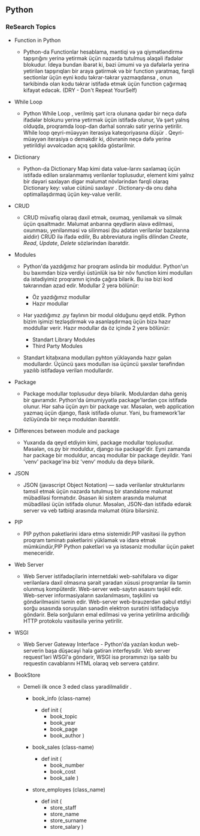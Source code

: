## Python

### ReSearch Topics

- Function in Python

    - Python-da Functionlar hesablama, məntiqi və ya qiymətləndirmə tapşırığını yerinə yetirmək üçün nəzərdə tutulmuş əlaqəli ifadələr blokudur. İdeya bundan ibarət ki, bəzi ümumi və ya dəfələrlə yerinə yetirilən tapşırıqları bir araya gətirmək və bir function yaratmaq, fərqli sectionlar üçün eyni kodu təkrar-təkrar yazmaqdansa , onun tərkibində olan kodu təkrar istifadə etmək üçün function çağırmaq kifayət edəcək. (DRY - Don't Repeat YourSelf)

- While Loop

    - Python While Loop , verilmiş şərt icra olunana qədər bir neçə dəfə ifadələr blokunu yerinə yetirmək üçün istifadə olunur, Və şərt yalnış olduqda, proqramda loop-dan dərhal sonrakı sətir yerinə yetirilir. While loop qeyri-müəyyən iterasiya kateqoriyasına düşür . Qeyri-müəyyən iterasiya o deməkdir ki, dövrənin neçə dəfə yerinə yetirildiyi əvvəlcədən açıq şəkildə göstərilmir. 

- Dictionary

    - Python-da Dictionary Map kimi data value-larını saxlamaq üçün istifadə edilən sıralanmamış verilənlər toplusudur, element kimi yalnız bir dəyəri saxlayan digər məlumat növlərindən fərqli olaraq Dictionary key: value cütünü saxlayır . Dictionary-də onu daha optimallaşdırmaq üçün key-value verilir. 

- CRUD

    - CRUD müvafiq olaraq daxil etmək, oxumaq, yeniləmək və silmək üçün qısaltmadır. Məlumat anbarına qeydlərin əlavə edilməsi, oxunması, yenilənməsi və silinməsi (bu adətən verilənlər bazalarına aiddir) CRUD ilə ifadə edilir, Bu abbreviatura ingilis dilindən *Create*, *Read*, *Update*, *Delete* sözlərindən ibarətdir.

- Modules

    - Python'da yazdığımız hər proqram əslində bir moduldur. Python'un bu baxımdan bizə verdiyi üstünlük isə bir növ function kimi modulları da istədiyimiz proqramın içində çağıra bilərik. Bu isə bizi kod təkrarından azad edir. Modullar 2 yerə bölünür:

        - Öz yazdığımız modullar
        - Hazır modullar

    - Hər yazdığımız .py faylının bir modul olduğunu qeyd etdik. Python bizim işimizi tezləşdirmək və asanlaşdırmaq üçün bizə hazır moddullar verir. Hazır modullar da öz içində 2 yerə bölünür:

        - Standart Library Modules
        - Third Party Modules

    - Standart kitabxana modulları pyhton yükləyəndə hazır gələn modullardır. Üçüncü şəxs modulları isə üçüncü şəxslər tərəfindən yazılıb istifadəyə verilən modullardır.

- Package 

    - Package modullar toplusudur deyə bilərik. Modulardan daha geniş bir qavramdır. Python'da ümumiyyətlə package'lərdən çox istifadə olunur. Hər sahə üçün ayrı bir package var. Məsələn, web application yazmaq üçün django, flask istifadə olunur. Yəni, bu framework'lər özlüyündə bir neçə moduldan ibarətdir.

- Differences between module and package

    - Yuxarıda da qeyd etdiyim kimi, package modullar toplusudur. Məsələn, os.py bir moduldur, django isə package'dir. Eyni zamanda hər package bir moduldur, ancaq modullar bir package deyildir. Yəni 'venv' package'inə biz 'venv' modulu da deyə bilərik.

- JSON

    - JSON (javascript Object Notation) — sadə verilənlər strukturlarını təmsil etmək üçün nəzərdə tutulmuş bir standalone məlumat mübadiləsi formatıdır. Əsasən iki sistem arasında məlumat mübadiləsi üçün istifadə olunur. Məsələn, JSON-dan istifadə edərək server və veb tətbiqi arasında məlumat ötürə bilərsiniz.


- PIP
    - PIP python paketlərini idarə etmə sistemidir.PIP vasitəsi ilə python proqram təminatı paketlərini yükləmək və idarə etmək mümkündür,PIP Python paketləri və ya istəsəniz modullar üçün paket meneceridir.


- Web Server 

    - Web Server istifadəçilərin internetdəki web-səhifələrə və digər verilənlərə daxil olmasına şərait yaradan xüsusi proqramlar ilə təmin olunmuş kompüterdir. Web-server web-saytın əsasını təşkil edir. Web-server informasiyaların saxlanılmasını, təşkilini və göndərilməsini təmin edir. Web-server web-brauzerdən qəbul etdiyi sorğu əsasında soruşulan sənədin elektron surətini istifadəçiyə göndərir. Belə sorğuların emal edilməsi və yerinə yetirilmə ardıcıllığı HTTP protokolu vasitəsilə yerinə yetirilir.

- WSGI 

    - Web Server Gateway Interface - Python'da yazılan kodun web-serverin başa düşəcəyi hala gətirən interfeysdir. Veb server request'ləri WSGI'ə göndərir, WSGI isə proramınızı işə salıb bu requestin cavablarını HTML olaraq veb serverə çatdırır.

- BookStore
    
    - Demeli ilk once 3 eded class yaradilmalidir .
        
        - book_info (class-name)

            - def init ( 
                - book_topic
                - book_year
                - book_page
                - book_author
            )

        - book_sales (class-name)

            - def init ( 
                - book_number
                - book_cost
                - book_sale
            )

        - store_employes (class_name)

            - def init ( 
                - store_staff
                - store_name
                - store_surname
                - store_salary
            )
